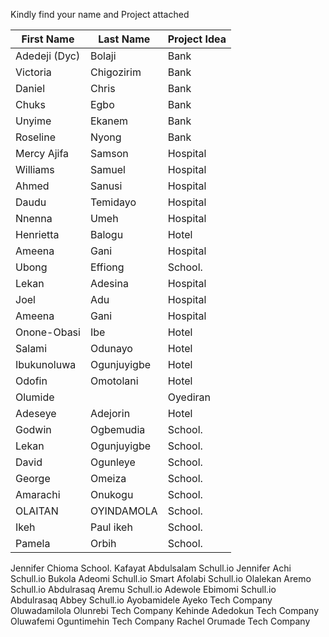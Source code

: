 Kindly find your name and Project attached

First Name|	Last Name  |	Project Idea
--- | --- | --- | 
Adedeji (Dyc)  | Bolaji|	Bank
Victoria |	Chigozirim  |	Bank
Daniel|	Chris|	Bank
Chuks|	Egbo|	Bank
Unyime	|Ekanem|	Bank
Roseline	|Nyong	|Bank
Mercy Ajifa|	Samson|	Hospital
Williams|	Samuel|	Hospital
Ahmed	|Sanusi	|Hospital
Daudu|	Temidayo|	Hospital
Nnenna	|Umeh	|Hospital
Henrietta|	Balogu|	Hotel
Ameena	|Gani	|Hospital
Ubong|	Effiong	|School.
Lekan	|Adesina|	Hospital
Joel|	Adu	|Hospital
Ameena|	Gani|	Hospital
Onone-Obasi	|Ibe	|Hotel
Salami|	Odunayo|	Hotel
Ibukunoluwa	|Ogunjuyigbe|	Hotel
Odofin	|Omotolani	|Hotel
Olumide	||Oyediran	|Hotel
Adeseye	|Adejorin	|Hotel
Godwin|	Ogbemudia	|School.
Lekan	|Ogunjuyigbe |School.
David	|Ogunleye	|School.
George|	Omeiza	|School.
Amarachi	|Onukogu	|School.
OLAITAN|	OYINDAMOLA|	School.
Ikeh	|Paul ikeh	|School.
Pamela|	Orbih	|School.
Jennifer	Chioma	School.
Kafayat	Abdulsalam	Schull.io
Jennifer	Achi	Schull.io
Bukola	Adeomi	Schull.io
Smart	Afolabi	Schull.io
Olalekan	Aremo	Schull.io
Abdulrasaq	Aremu	Schull.io
Adewole	Ebimomi	Schull.io
Abdulrasaq	Abbey	Schull.io
Ayobamidele	Ayeko	Tech Company
Oluwadamilola	Olunrebi	Tech Company
Kehinde	Adedokun	Tech Company
Oluwafemi	Oguntimehin	Tech Company
Rachel	Orumade	Tech Company